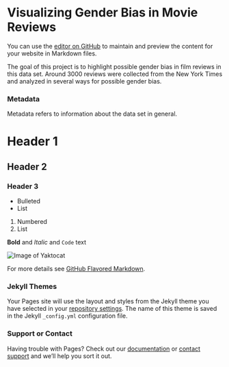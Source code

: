 # Visualizing Gender Bias in Movie Reviews
You can use the [editor on GitHub](https://github.com/roopa-ramanujam/iw2018/edit/master/index.md) to maintain and preview the content for your website in Markdown files.

The goal of this project is to highlight possible gender bias in film reviews in this data set. Around 3000 reviews were collected from the New York Times and analyzed in several ways for possible gender bias.

### Metadata

Metadata refers to information about the data set in general.

# Header 1
## Header 2
### Header 3

- Bulleted
- List

1. Numbered
2. List

**Bold** and _Italic_ and `Code` text

![Image of Yaktocat](https://roopa-ramanujam.github.io/iw2018/word_counts_female_true.png)

For more details see [GitHub Flavored Markdown](https://guides.github.com/features/mastering-markdown/).

### Jekyll Themes

Your Pages site will use the layout and styles from the Jekyll theme you have selected in your [repository settings](https://github.com/roopa-ramanujam/iw2018/settings). The name of this theme is saved in the Jekyll `_config.yml` configuration file.

### Support or Contact

Having trouble with Pages? Check out our [documentation](https://help.github.com/categories/github-pages-basics/) or [contact support](https://github.com/contact) and we’ll help you sort it out.

